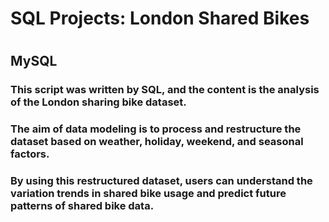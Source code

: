 
# SQL Projects: London Shared Bikes
#
## MySQL

###
### This script was written by SQL, and the content is the analysis of the London sharing bike dataset. 
### The aim of data modeling is to process and restructure the dataset based on weather, holiday, weekend, and seasonal factors. 
### By using this restructured dataset, users can understand the variation trends in shared bike usage and predict future patterns of shared bike data.
